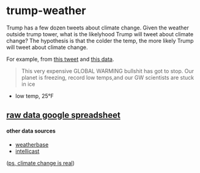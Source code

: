 # trump-weather


Trump has a few dozen tweets about climate change. Given the weather outside trump tower, what is the likelyhood Trump will tweet about climate change? The hypothesis is that the colder the temp, the more likely Trump will tweet about climate change.

For example, from [this tweet](https://twitter.com/realdonaldtrump/status/418542137899491328) and [this data](http://www.almanac.com/weather/history/zipcode/10022/2014-01-01).

> This very expensive GLOBAL WARMING bullshit has got to stop. Our planet is freezing, record low temps,and our GW scientists are stuck in ice
* low temp, 25°F

## [raw data google spreadsheet](https://docs.google.com/spreadsheets/d/1LHhufXIDFPcUeQXso_31sRGtuKky8ZqpCmpak5aEQz8/edit?usp=sharing)



#### other data sources
* [weatherbase](http://www.weatherbase.com/weather/weatherdaily.php3?s=108503&month=7&theday=12&cityname=New+York+-+Central+Park%2C+New+York%2C+United+States+of+America&units=)
* [intellicast](http://www.intellicast.com/Local/History.aspx?location=USNY0996)


([ps, climate change is real](https://i.imgur.com/Rjdlzjz.jpg))
